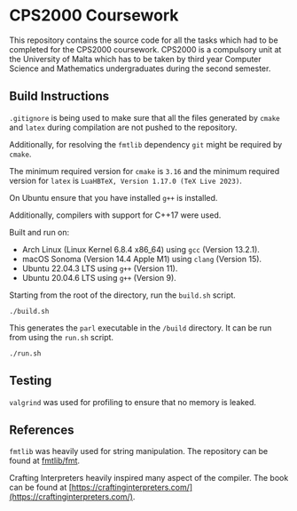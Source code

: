 # CPS2000 Coursework

This repository contains the source code for all the tasks which
had to be completed for the CPS2000 coursework. CPS2000 is a
compulsory unit at the University of Malta which has to be taken
by third year Computer Science and Mathematics undergraduates
during the second semester.

## Build Instructions

`.gitignore` is being used to make sure that all the files
generated by `cmake` and `latex` during compilation are not
pushed to the repository.

Additionally, for resolving the `fmtlib` dependency `git` might
be required by `cmake`.

The minimum required version for `cmake` is `3.16` and the
minimum required version for `latex` is `LuaHBTeX, Version
1.17.0 (TeX Live 2023)`.

On Ubuntu ensure that you have installed `g++` is installed.

Additionally, compilers with support for C++17 were used.

Built and run on:

- Arch Linux (Linux Kernel 6.8.4 x86\_64) using `gcc` (Version
13.2.1).
- macOS Sonoma (Version 14.4 Apple M1) using `clang` (Version
15).
- Ubuntu 22.04.3 LTS using `g++` (Version 11).
- Ubuntu 20.04.6 LTS using `g++` (Version 9).

Starting from the root of the directory, run the `build.sh`
script.

```
./build.sh
```

This generates the `parl` executable in the `/build` directory.
It can be run from using the `run.sh` script.

```
./run.sh
```

## Testing

`valgrind` was used for profiling to ensure that no
memory is leaked.

## References

`fmtlib` was heavily used for string manipulation. The
repository can be found at
[fmtlib/fmt](https://github.com/fmtlib/fmt).

Crafting Interpreters heavily inspired many aspect of the
compiler. The book can be found at
[https://craftinginterpreters.com/](https://craftinginterpreters.com/).
